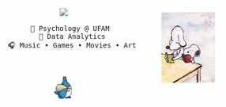 <div align="center">
  <img src="https://github.com/albuquerquehellen/albuquerquehellen/blob/main/transferir%20(22).jpg?raw=true" width="25%" align="right" />
  
  <img src="https://readme-typing-svg.demolab.com?font=Inconsolata&weight=500&size=50&duration=4000&pause=300&color=cbd2ef&center=true&vCenter=true&multiline=true&repeat=false&random=false&width=1300&height=140&lines=hi!+i'm+hellen.+welcome+to+my+hub!+%CB%9A+%E0%BC%98%E2%99%A1+%E2%8B%86%EF%BD%A1%CB%9A" width="70%" />


  <br>

  <pre>
    💼 Psychology @ UFAM 
    📖 Data Analytics
    🎧 Music • Games • Movies • Art
  </pre>

  <br>

<img src="https://github.com/albuquerquehellen/albuquerquehellen/blob/main/banners.gif?raw=true" width="60" />

  <br><br><br>
</div>

